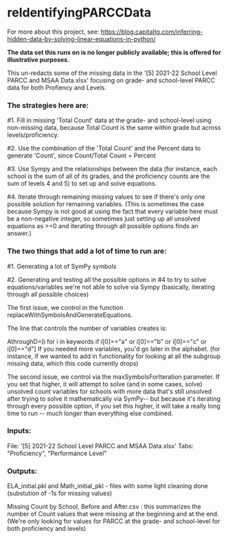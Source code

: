 # reIdentifyingPARCCData

For more about this project, see: https://blog.capitaltg.com/inferring-hidden-data-by-solving-linear-equations-in-python/

**The data set this runs on is no longer publicly available; this is offered for illustrative purposes.**

This un-redacts some of the missing data in the '[5] 2021-22 School Level PARCC and MSAA Data.xlsx' focusing on grade- and school-level PARCC data for both Profiency and Levels. 

### The strategies here are:

  #1. Fill in missing 'Total Count' data at the grade- and school-level using non-missing data, because Total Count is the same within grade but across levels/proficiency.
  
  #2. Use the combination of the 'Total Count' and the Percent data to generate 'Count', since Count/Total Count = Percent
  
  #3. Use Sympy and the relationships between the data (for instance, each school is the sum of all of its grades, and the proficiency counts are the sum of levels 4 and 5) to set up and solve equations.
  
  #4. Iterate through remaining missing values to see if there's only one possible solution for remaining variables. (This is sometimes the case because Sympy is not good at using the fact that every variable here must be a non-negative integer, so sometimes just setting up all unsolved equations as >=0 and iterating through all possible options finds an answer.)
  
### The two things that add a lot of time to run are:

  #1. Generating a lot of SymPy symbols
  
  #2. Generating and testing all the possible options in #4 to try to solve equations/variables we're not able to solve via Sympy (basically, iterating through all possible choices)
    
The first issue, we control in the function replaceWithSymbolsAndGenerateEquations.

The line that controls the number of variables creates is:

AthroughD=[i for i in keywords if i[0]=="a" or i[0]=="b" or i[0]=="c" or i[0]=="d"]
If you needed more variables, you'd go later in the alphabet. (for instance, if we wanted to add in functionality for looking at all the subgroup missing data, which this code currently drops)

    
The second issue, we control via the maxSymbolsForIteration parameter. If you set that higher, it will attempt to solve (and in some cases, solve) unsolved count variables for schools with more data that's still unsolved after trying to solve it mathematically via
SymPy-- but because it's iterating through every possible option, if you set this higher, it will take a really long time to run -- much longer than everything else combined.

### Inputs:

File: '[5] 2021-22 School Level PARCC and MSAA Data.xlsx'
Tabs: "Proficiency", "Performance Level"

### Outputs:

ELA_initial.pkl and Math_initial_pkl - files with some light cleaning done (substution of -1s for missing values)

Missing Count by School, Before and After.csv : this summarizes the number of Count values that were missing at the beginning and at the end. (We're only looking for values for PARCC at the grade- and school-level for both proficiency and levels)
